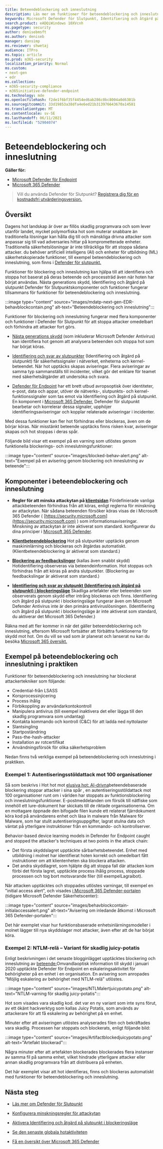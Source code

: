 ```yaml
---
title: Beteendeblockering och inneslutning
description: Läs mer om funktioner för beteendeblockering och inneslutning i Microsoft Defender för Endpoint
keywords: Microsoft Defender för Slutpunkt, Identifiering och åtgärd på slutpunkt i blockeringsläge, blockering av passivt läge
search.product: eADQiWindows 10XVcnh
ms.pagetype: security
author: denisebmsft
ms.author: deniseb
manager: dansimp
ms.reviewer: shwetaj
audience: ITPro
ms.topic: article
ms.prod: m365-security
localization_priority: Normal
ms.custom:
- next-gen
- edr
ms.collection:
- m365-security-compliance
- m365initiative-defender-endpoint
ms.technology: mde
ms.openlocfilehash: f2de1f6bf35f4454ed6ab286c0bc8004a0d6301b
ms.sourcegitcommit: 33d19853a38dfa4e6ed21b313976643670a14581
ms.translationtype: MT
ms.contentlocale: sv-SE
ms.lasthandoff: 06/11/2021
ms.locfileid: "52904074"
---
```

# <a name="behavioral-blocking-and-containment"></a>Beteendeblockering och inneslutning

**Gäller för:**
- [Microsoft Defender för Endpoint](https://go.microsoft.com/fwlink/p/?linkid=2154037)
- [Microsoft 365 Defender](https://go.microsoft.com/fwlink/?linkid=2118804)

>Vill du använda Defender för Slutpunkt? [Registrera dig för en kostnadsfri utvärderingsversion.](https://www.microsoft.com/microsoft-365/windows/microsoft-defender-atp?ocid=docs-wdatp-assignaccess-abovefoldlink)

## <a name="overview"></a>Översikt

Dagens hot landskap är över [](/windows/security/threat-protection/intelligence/fileless-threats) av fillös skadlig programvara och som lever utanför landet, mycket polymorfiska hot som muterar snabbare än traditionella lösningar kan hålla dig till och mänskliga drivna attacker som anpassar sig till vad adversaries hittar på komprometterade enheter. Traditionella säkerhetslösningar är inte tillräckliga för att stoppa sådana attacker. du behöver artificiell intelligens (AI) och enheter för utbildning (ML) säkerhetskopierade funktioner, till exempel beteendeblockering och inneslutning, som finns i [Defender för slutpunkt.](/windows/security) 

Funktioner för blockering och inneslutning kan hjälpa till att identifiera och stoppa hot baserat på deras beteende och processträd även när hoten har börjat användas. Nästa generations skydd, Identifiering och åtgärd på slutpunkt Defender för Slutpunktskomponenter och funktioner fungerar tillsammans för funktioner för beteendeblockering och inneslutning. 

:::image type="content" source="images/mdatp-next-gen-EDR-behavblockcontain.png" alt-text="Beteendeblockering och inneslutning":::

Funktioner för blockering och inneslutning fungerar med flera komponenter och funktioner i Defender för Slutpunkt för att stoppa attacker omedelbart och förhindra att attacker fort görs.

- [Nästa generations skydd](microsoft-defender-antivirus-in-windows-10.md) (som inkluderar Microsoft Defender Antivirus) kan identifiera hot genom att analysera beteenden och stoppa hot som har börjat köras.

- [Identifiering och svar av slutpunkter](overview-endpoint-detection-response.md) (Identifiering och åtgärd på slutpunkt) får säkerhetssignaler i nätverket, enheterna och kernel-beteendet. När hot upptäcks skapas aviseringar. Flera aviseringar av samma typ sammanställs till incidenter, vilket gör det enklare för teamet med säkerhetsåtgärder att undersöka och svara.

- [Defender för Endpoint](overview-endpoint-detection-response.md) har ett brett utbud avropsoptisk över identiteter, e-post, data och appar, utöver de nätverks-, slutpunkts- och kernel-funktionssignaler som tas emot via Identifiering och åtgärd på slutpunkt. En komponent i [Microsoft 365 Defender](../defender/microsoft-365-defender.md), Defender för slutpunkt bearbetar och korrelerar dessa signaler, upphöjer identifieringsaviseringar och kopplar relaterade aviseringar i incidenter.

Med dessa funktioner kan fler hot förhindras eller blockeras, även om de börjar köras. När misstänkt beteende upptäcks finns risken kvar, aviseringar skapas och hot stoppas i deras spår. 

Följande bild visar ett exempel på en varning som utlöstes genom funktionella blockerings- och inneslutningsfunktioner:

:::image type="content" source="images/blocked-behav-alert.png" alt-text="Exempel på en avisering genom blockering och inneslutning av beteende":::

## <a name="components-of-behavioral-blocking-and-containment"></a>Komponenter i beteendeblockering och inneslutning

- **Regler för att minska attackytan på [klientsidan](attack-surface-reduction.md)** Fördefinierade vanliga attackbeteenden förhindras från att köras, enligt reglerna för minskning av attackytan. När sådana beteenden försöker köras visas de i Microsoft 365 Defender ( [https://security.microsoft.com](https://security.microsoft.com) ) som informationsaviseringar. Minskning av attackytan är inte aktiverat som standard. konfigurerar du dina principer i [Microsoft 365 Defender](microsoft-defender-security-center.md).

- **[Klientbeteendeblockering](client-behavioral-blocking.md)** Hot på slutpunkter upptäcks genom maskininlärning och blockeras och åtgärdas automatiskt. (Klientbeteendeblockering är aktiverat som standard.) 

- **[Blockering av feedbackslingor](feedback-loop-blocking.md)** (kallas även snabbt skydd) Hotidentifiering observeras via beteendeinformation. Hot stoppas och förhindras från att köras på andra slutpunkter. (Blockering av feedbackslingar är aktiverat som standard.) 

- **[Identifiering och svar av slutpunkt (Identifiering och åtgärd på slutpunkt) i blockeringsläge](edr-in-block-mode.md)** Skadliga artefakter eller beteenden som observerats genom skydd efter intrång blockeras och finns. Identifiering och åtgärd på slutpunkt i blockeringsläge fungerar även om Microsoft Defender Antivirus inte är den primära antiviruslösningen. (Identifiering och åtgärd på slutpunkt i blockeringsläge är inte aktiverat som standard, du aktiverar det Microsoft 365 Defender.) 

Räkna med att fler kommer in när det gäller beteendeblockering och inneslutning, eftersom Microsoft fortsätter att förbättra funktionerna för skydd mot hot. Om du vill se vad som är planerat och lanserat nu kan du besöka [Microsoft 365 översikt.](https://www.microsoft.com/microsoft-365/roadmap)

## <a name="examples-of-behavioral-blocking-and-containment-in-action"></a>Exempel på beteendeblockering och inneslutning i praktiken

Funktioner för beteendeblockering och inneslutning har blockerat attackertekniker som följande:

- Credential-från LSASS
- Korsprocessinjicering
- Process ihålig
- Förbikoppling av användarkontokontroll
- Manipulera antivirus (till exempel inaktivera det eller lägga till den skadlig programvara som undantag)
- Kontakta kommando och kontroll (C&C) för att ladda ned nyttolaster
- Slantsingling
- Startpoständring
- Pass-the-hash-attacker
- Installation av rotcertifikat
- Användningsförsök för olika säkerhetsproblem

Nedan finns två verkliga exempel på beteendeblockering och inneslutning i praktiken.

### <a name="example-1-credential-theft-attack-against-100-organizations"></a>Exempel 1: Autentiseringsstöldattack mot 100 organisationer

Så som beskrivs i Hot hot mot [elusiva hot: AI-drivna](https://www.microsoft.com/security/blog/2019/10/08/in-hot-pursuit-of-elusive-threats-ai-driven-behavior-based-blocking-stops-attacks-in-their-tracks)beteendebaserade blockering stoppar attacker i sina spår , en autentiseringsstöldattack mot 100 organisationer runt om i världen har stoppats av funktionsblockering och inneslutningsfunktioner. E-postmeddelanden om försök till nätfiske som innehöll ett lure-dokument har skickats till de riktade organisationerna. Om en mottagare öppnade den bifogade filen kunde ett relaterat fjärrdokument köra kod på användarens enhet och läsa in malware från Malware för Malware, som har stulit autentiseringsuppgifter, lagrat stulna data och väntat på ytterligare instruktioner från en kommando- och kontrollserver. 

Behavior-based device learning models in Defender for Endpoint caught and stopped the attacker's techniques at two points in the attack chain:

- Det första skyddslagret upptäckte sårbarhetsbeteendet. Enhet med utbildning i molnet har identifierat hoten korrekt och omedelbart fått instruktioner om att klientenheten ska blockera attacken.
- Det andra skyddlagret, som hjälpte dig att stoppa fall där attacken kom förbi det första lagret, upptäckte process ihålig process, stoppade processen och tog bort motsvarande filer (till exempelLagraibot). 

När attacken upptäcktes och stoppades utlöstes varningar, till exempel en "initial access alert", och visades [i Microsoft 365 Defender-portalen](microsoft-defender-security-center.md) (tidigare Microsoft Defender Säkerhetscenter):

:::image type="content" source="images/behavblockcontain-initialaccessalert.png" alt-text="Avisering om inledande åtkomst i Microsoft 365 Defender-portalen":::

Det här exemplet visar hur funktionsbaserade enhetsinlärningsmodeller i molnet lägger till nya skyddslager mot attacker, även efter att de har börjat köra.

### <a name="example-2-ntlm-relay---juicy-potato-malware-variant"></a>Exempel 2: NTLM-relä – Variant för skadlig juicy-potatis

Enligt beskrivningen i det senaste blogginlägget upptäcktes blockering och inneslutning av [beteende:](https://www.microsoft.com/security/blog/2020/03/09/behavioral-blocking-and-containment-transforming-optics-into-protection)Omvandlaoptisk information till skydd i januari 2020 upptäckte Defender för Endpoint en eskaleringsaktivitet för behörigheter på en enhet i en organisation. En avisering som anropades "Möjlig eskalering av behörighet med NTLM-relä" utlöstes.

:::image type="content" source="images/NTLMalertjuicypotato.png" alt-text="NTLM-varning för skadlig juicy-potatis":::

Hot som visades vara skadlig kod. det var en ny variant som inte syns förut, av ett ökänt hackverktyg som kallas Juicy Potatis, som används av attackerare för att få eskalering av behörighet på en enhet. 

Minuter efter att aviseringen utlöstes analyserades filen och bekräftades vara skadlig. Processen har stoppats och blockerats, enligt följande bild:

:::image type="content" source="images/Artifactblockedjuicypotato.png" alt-text="Artefakt blockerad":::

Några minuter efter att artefakten blockerades blockerades flera instanser av samma fil på samma enhet, vilket hindrade ytterligare attacker eller annan skadlig programvara från att distribuera på enheten. 

Det här exemplet visar att hot identifieras, finns och blockeras automatiskt med funktioner för beteendeblockering och inneslutning. 

## <a name="next-steps"></a>Nästa steg

- [Läs mer om Defender för Slutpunkt](overview-endpoint-detection-response.md)

- [Konfigurera minskningsregler för attackytan](attack-surface-reduction.md)

- [Aktivera Identifiering och åtgärd på slutpunkt i blockeringsläge](edr-in-block-mode.md)

- [Se den senaste globala hotaktiviteten](https://www.microsoft.com/wdsi/threats)

- [Få en översikt över Microsoft 365 Defender](../defender/microsoft-365-defender.md)
